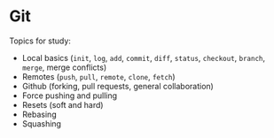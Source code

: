 # Git
Topics for study:
* Local basics (`init`, `log`, `add`, `commit`, `diff`, `status`, `checkout`, `branch`, `merge`, merge conflicts)
* Remotes (`push`, `pull`, `remote`, `clone`, `fetch`)
* Github (forking, pull requests, general collaboration)
* Force pushing and pulling
* Resets (soft and hard)
* Rebasing
* Squashing